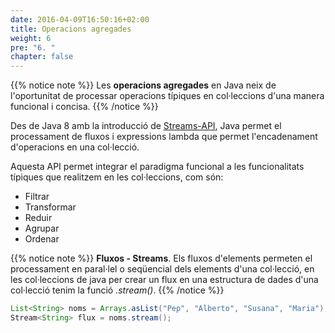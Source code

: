 ```yaml
---
date: 2016-04-09T16:50:16+02:00
title: Operacions agregades
weight: 6
pre: "6. "
chapter: false
---
```


{{% notice note %}}
Les **operacions agregades** en Java neix de l'oportunitat de processar operacions típiques en col·leccions d'una manera funcional i concisa.
{{% /notice %}}

Des de Java 8 amb la introducció de [Streams-API](https://docs.oracle.com/en/java/javase/21/docs/api/java.base/java/util/stream/package-summary.html), Java permet el processament de fluxos i expressions lambda que permet l'encadenament d'operacions en una col·lecció.

Aquesta API permet integrar el paradigma funcional a les funcionalitats típiques que realitzem en les col·leccions, com són:
* Filtrar
* Transformar
* Reduir
* Agrupar 
* Ordenar 

{{% notice note %}}
**Fluxos - Streams**. Els fluxos d'elements permeten el processament en paral·lel o seqüencial dels elements d'una col·lecció, en les col·leccions de java per crear un flux en una estructura de dades d'una col·lecció tenim la funció *.stream()*.
{{% /notice %}}

```java
List<String> noms = Arrays.asList("Pep", "Alberto", "Susana", "Maria");
Stream<String> flux = noms.stream();
```
